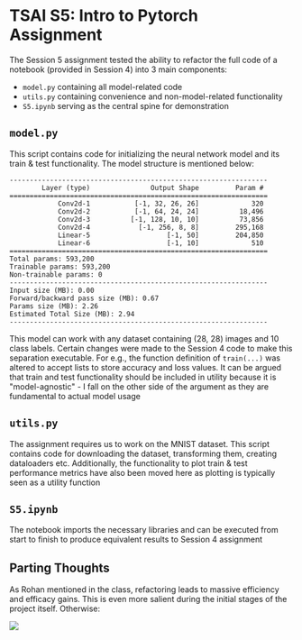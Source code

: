 # TSAI S5: Intro to Pytorch Assignment

The Session 5 assignment tested the ability to refactor the full code of a notebook (provided in Session 4) into 3 main components:
- `model.py` containing all model-related code
- `utils.py` containing convenience and non-model-related functionality
- `S5.ipynb` serving as the central spine for demonstration

## `model.py`

This script contains code for initializing the neural network model and its train & test functionality. The model structure is mentioned below:

```
----------------------------------------------------------------
        Layer (type)               Output Shape         Param #
================================================================
            Conv2d-1           [-1, 32, 26, 26]             320
            Conv2d-2           [-1, 64, 24, 24]          18,496
            Conv2d-3          [-1, 128, 10, 10]          73,856
            Conv2d-4            [-1, 256, 8, 8]         295,168
            Linear-5                   [-1, 50]         204,850
            Linear-6                   [-1, 10]             510
================================================================
Total params: 593,200
Trainable params: 593,200
Non-trainable params: 0
----------------------------------------------------------------
Input size (MB): 0.00
Forward/backward pass size (MB): 0.67
Params size (MB): 2.26
Estimated Total Size (MB): 2.94
----------------------------------------------------------------
```

This model can work with any dataset containing (28, 28) images and 10 class labels. Certain changes were made to the Session 4 code to make this separation executable. For e.g., the function definition of `train(...)` was altered to accept lists to store accuracy and loss values. It can be argued that train and test functionality should be included in utility because it is "model-agnostic" - I fall on the other side of the argument as they are fundamental to actual model usage

## `utils.py`

The assignment requires us to work on the MNIST dataset. This script contains code for downloading the dataset, transforming them, creating dataloaders etc. Additionally, the functionality to plot train & test performance metrics have also been moved here as plotting is typically seen as a utility function

## `S5.ipynb`

The notebook imports the necessary libraries and can be executed from start to finish to produce equivalent results to Session 4 assignment

## Parting Thoughts

As Rohan mentioned in the class, refactoring leads to massive efficiency and efficacy gains. This is even more salient during the initial stages of the project itself. Otherwise:

![](https://media.giphy.com/media/v1.Y2lkPTc5MGI3NjExMWVmOGY1NTZkYjM3YjE0ZmE3OWY1MzE2MGUwZTJmN2MyODhlYWUyZCZlcD12MV9pbnRlcm5hbF9naWZzX2dpZklkJmN0PWc/l0MYOGb8rqLOug1gY/giphy.gif)
